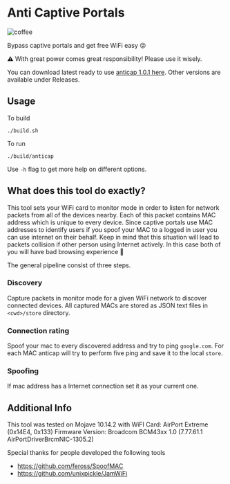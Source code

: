 # Anti Captive Portals

![coffee](https://user-images.githubusercontent.com/8003487/57241899-122a0280-706d-11e9-9241-626895bf4eae.png)

Bypass captive portals and get free WiFi easy 😝

⚠️ With great power comes great responsibility! Please use it wisely.

You can download latest ready to use [anticap 1.0.1 here](https://github.com/Kif11/anticap/releases/download/v1.0.1/anticap). Other versions are available under Releases.

## Usage

To build
```
./build.sh
```

To run
```
./build/anticap
```

Use `-h` flag to get more help on different options.

## What does this tool do exactly?

This tool sets your WiFi card to monitor mode in order to listen for network packets from all of the devices nearby. Each of this packet contains MAC address which is unique to every device. Since captive portals use MAC addresses to identify users if you spoof your MAC to a logged in user you can use internet on their behalf. Keep in mind that this situation will lead to packets collision if other person using Internet actively. In this case both of you will have bad browsing experience 🙁

The general pipeline consist of three steps.

### Discovery

Capture packets in monitor mode for a given WiFi network to discover connected devices. All captured MACs are stored as JSON text files in `<cwd>/store` directory.

### Connection rating

Spoof your mac to every discovered address and try to ping `google.com`. For each MAC anticap will try to perform five ping and save it to the local `store`.

### Spoofing

If mac address has a Internet connection set it as your current one.

## Additional Info

This tool was tested on Mojave 10.14.2 with
WiFI Card:	AirPort Extreme  (0x14E4, 0x133)
Firmware Version:	Broadcom BCM43xx 1.0 (7.77.61.1 AirPortDriverBrcmNIC-1305.2)

Special thanks for people developed the following tools

- https://github.com/feross/SpoofMAC
- https://github.com/unixpickle/JamWiFi
